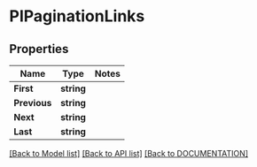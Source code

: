 # PIPaginationLinks

## Properties
Name | Type | Notes
------------ | ------------- | -------------
**First** | **string**
**Previous** | **string**
**Next** | **string**
**Last** | **string**

[[Back to Model list]](../../DOCUMENTATION.md#documentation-for-models) [[Back to API list]](../../DOCUMENTATION.md#documentation-for-api-endpoints) [[Back to DOCUMENTATION]](../../DOCUMENTATION.md)
